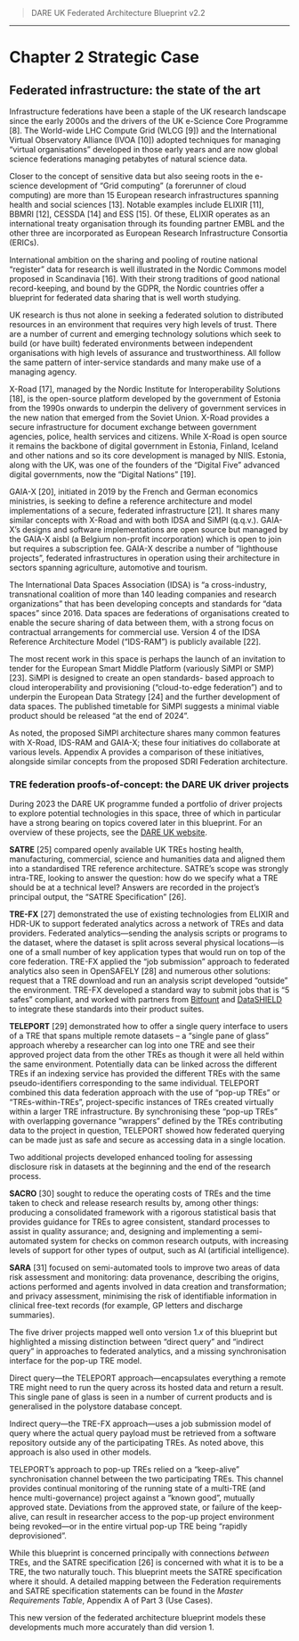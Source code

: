 > DARE UK Federated Architecture Blueprint  v2.2
----

# Chapter 2 Strategic Case
## Federated infrastructure: the state of the art

Infrastructure federations have been a staple of the UK research landscape since the early 2000s and the
drivers of the UK e-Science Core Programme [8]. The World-wide LHC Compute Grid (WLCG [9]) and the
International Virtual Observatory Alliance (IVOA [10]) adopted techniques for managing “virtual
organisations” developed in those early years and are now global science federations managing petabytes
of natural science data.

Closer to the concept of sensitive data but also seeing roots in the e-science development of “Grid
computing” (a forerunner of cloud computing) are more than 15 European research infrastructures
spanning health and social sciences [13]. Notable examples include ELIXIR [11], BBMRI [12], CESSDA [14]
and ESS [15]. Of these, ELIXIR operates as an international treaty organisation through its founding
partner EMBL and the other three are incorporated as European Research Infrastructure Consortia
(ERICs).

International ambition on the sharing and pooling of routine national “register” data for research is well
illustrated in the Nordic Commons model proposed in Scandinavia [16]. With their strong traditions of
good national record-keeping, and bound by the GDPR, the Nordic countries offer a blueprint for
federated data sharing that is well worth studying.

UK research is thus not alone in seeking a federated solution to distributed resources in an environment
that requires very high levels of trust. There are a number of current and emerging technology solutions
which seek to build (or have built) federated environments between independent organisations with high
levels of assurance and trustworthiness. All follow the same pattern of inter-service standards and many
make use of a managing agency.

X-Road [17], managed by the Nordic Institute for Interoperability Solutions [18], is the open-source
platform developed by the government of Estonia from the 1990s onwards to underpin the delivery of
government services in the new nation that emerged from the Soviet Union. X-Road provides a secure
infrastructure for document exchange between government agencies, police, health services and citizens.
While X-Road is open source it remains the backbone of digital government in Estonia, Finland, Iceland
and other nations and so its core development is managed by NIIS. Estonia, along with the UK, was one of
the founders of the “Digital Five” advanced digital governments, now the “Digital Nations” [19].

GAIA-X [20], initiated in 2019 by the French and German economics ministries, is seeking to define a
reference architecture and model implementations of a secure, federated infrastructure [21]. It shares
many similar concepts with X-Road and with both IDSA and SiMPl (q.q.v.). GAIA-X’s designs and software
implementations are open source but managed by the GAIA-X aisbl (a Belgium non-profit incorporation)
which is open to join but requires a subscription fee. GAIA-X describe a number of “lighthouse projects”,
federated infrastructures in operation using their architecture in sectors spanning agriculture, automotive
and tourism.

The International Data Spaces Association (IDSA) is “a cross-industry, transnational coalition of more than
140 leading companies and research organizations” that has been developing concepts and standards for
“data spaces” since 2016. Data spaces are federations of organisations created to enable the secure
sharing of data between them, with a strong focus on contractual arrangements for commercial use.
Version 4 of the IDSA Reference Architecture Model (“IDS-RAM”) is publicly available [22].

The most recent work in this space is perhaps the launch of an invitation to tender for the European
Smart Middle Platform (variously SiMPl or SMP) [23]. SiMPl is designed to create an open standards-
based approach to cloud interoperability and provisioning (“cloud-to-edge federation”) and to underpin
the European Data Strategy [24] and the further development of data spaces. The published timetable for
SiMPl suggests a minimal viable product should be released “at the end of 2024”.

As noted, the proposed SiMPl architecture shares many common features with X-Road, IDS-RAM and
GAIA-X; these four initiatives do collaborate at various levels. Appendix A provides a comparison of these
initiatives, alongside similar concepts from the proposed SDRI Federation architecture.

### TRE federation proofs-of-concept: the DARE UK driver projects

During 2023 the DARE UK programme funded a portfolio of driver projects to explore potential
technologies in this space, three of which in particular have a strong bearing on topics covered later in
this blueprint. For an overview of these projects,
see the [DARE UK website](https://dareuk.org.uk/our-work/phase-1-driver-projects/).

**SATRE** [25] compared openly available UK TREs hosting health, manufacturing, commercial, science and
humanities data and aligned them into a standardised TRE reference architecture. SATRE’s scope was
strongly intra-TRE, looking to answer the question: how do we specify what a TRE should be at a
technical level? Answers are recorded in the project’s principal output, the “SATRE Specification” [26].

**TRE-FX** [27] demonstrated the use of existing technologies from ELIXIR and HDR-UK to support
federated analytics across a network of TREs and data providers. Federated analytics—sending the
analysis scripts or programs to the dataset, where the dataset is split across several physical locations—is
one of a small number of key application types that would run on top of the core federation. TRE-FX
applied the “job submission” approach to federated analytics also seen in OpenSAFELY [28] and
numerous other solutions: request that a TRE download and run an analysis script developed “outside”
the environment. TRE-FX developed a standard way to submit jobs that is “5 safes” compliant, and
worked with partners from [Bitfount](https://www.bitfount.com/) and 
[DataSHIELD](https://datashield.org/) to integrate these standards into their product
suites.

**TELEPORT** [29] demonstrated how to offer a single query interface to users of a TRE that spans multiple
remote datasets – a “single pane of glass” approach whereby a researcher can log into one TRE and see
their approved project data from the other TREs as though it were all held within the same environment.
Potentially data can be linked across the different TREs if an indexing service has provided the different
TREs with the same pseudo-identifiers corresponding to the same individual. TELEPORT combined this
data federation approach with the use of “pop-up TREs” or “TREs-within-TREs”, project-specific instances
of TREs created virtually within a larger TRE infrastructure. By synchronising these “pop-up TREs” with
overlapping governance “wrappers” defined by the TREs contributing data to the project in question,
TELEPORT showed how federated querying can be made just as safe and secure as accessing data in a
single location.

Two additional projects developed enhanced tooling for assessing disclosure risk in datasets at the
beginning and the end of the research process.

**SACRO** [30] sought to reduce the operating costs of TREs and the time taken to check and release
research results by, among other things: producing a consolidated framework with a rigorous statistical
basis that provides guidance for TREs to agree consistent, standard processes to assist in quality
assurance; and, designing and implementing a semi-automated system for checks on common research
outputs, with increasing levels of support for other types of output, such as AI (artificial intelligence).

**SARA** [31] focused on semi-automated tools to improve two areas of data risk assessment and
monitoring: data provenance, describing the origins, actions performed and agents involved in data
creation and transformation; and privacy assessment, minimising the risk of identifiable information in
clinical free-text records (for example, GP letters and discharge summaries).

The five driver projects mapped well onto version 1._x_ of this blueprint but highlighted a missing
distinction between “direct query” and “indirect query” in approaches to federated analytics, and a
missing synchronisation interface for the pop-up TRE model.

Direct query—the TELEPORT approach—encapsulates everything a remote TRE might need to run the
query across its hosted data and return a result. This single pane of glass is seen in a number of current
products and is generalised in the polystore database concept.

Indirect query—the TRE-FX approach—uses a job submission model of query where the actual query
payload must be retrieved from a software repository outside any of the participating TREs. As noted
above, this approach is also used in other models.

TELEPORT’s approach to pop-up TREs relied on a “keep-alive” synchronisation channel between the two
participating TREs. This channel provides continual monitoring of the running state of a multi-TRE (and
hence multi-governance) project against a “known good”, mutually approved state. Deviations from the
approved state, or failure of the keep-alive, can result in researcher access to the pop-up project
environment being revoked—or in the entire virtual pop-up TRE being “rapidly deprovisioned”.

While this blueprint is concerned principally with connections _between_ TREs, and the SATRE specification
[26] is concerned with what it is to be a TRE, the two naturally touch. This blueprint meets the SATRE
specification where it should. A detailed mapping between the Federation requirements and SATRE
specification statements can be found in the _Master Requirements Table_, Appendix A of Part 3 (Use Cases).

This new version of the federated architecture blueprint models these developments much more
accurately than did version 1.

